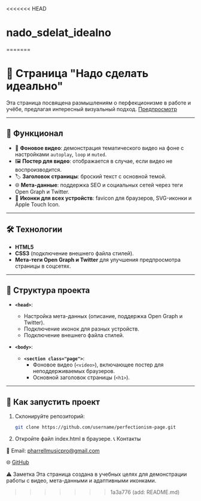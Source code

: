 <<<<<<< HEAD
# nado_sdelat_idealno
=======
# 📝 Страница "Надо сделать идеально"

Эта страница посвящена размышлениям о перфекционизме в работе и учёбе, предлагая интересный визуальный подход.
[Предпросмотр](https://farkhad012.github.io/nado_sdelat_idealno/)

---

## 🌟 Функционал  

- 🎥 **Фоновое видео**: демонстрация тематического видео на фоне с настройками `autoplay`, `loop` и `muted`.  
- 🖼️ **Постер для видео**: отображается в случае, если видео не воспроизводится.  
- 🏷️ **Заголовок страницы**: броский текст с основной темой.  
- 🌐 **Мета-данные**: поддержка SEO и социальных сетей через теги Open Graph и Twitter.  
- 📱 **Иконки для всех устройств**: favicon для браузеров, SVG-иконки и Apple Touch Icon.

---

## 🛠️ Технологии  

- **HTML5**  
- **CSS3** (подключение внешнего файла стилей).  
- **Мета-теги Open Graph и Twitter** для улучшения предпросмотра страницы в соцсетях.  

---

## 📁 Структура проекта  

- **`<head>`**:  
  - Настройка мета-данных (описание, поддержка Open Graph и Twitter).  
  - Подключение иконок для разных устройств.  
  - Подключение внешнего файла стилей.  

- **`<body>`**:  
  - **`<section class="page">`**:  
    - Фоновое видео (`<video>`), включающее постер для неподдерживаемых браузеров.  
    - Основной заголовок страницы (`<h1>`).  

---

## 🚀 Как запустить проект  

1. Склонируйте репозиторий:  
   ```bash
   git clone https://github.com/username/perfectionism-page.git
   
2. Откройте файл index.html в браузере.
📞 Контакты

📧 Email: pharrellmusicpro@gmail.com

🌐 [GitHub](https://github.com/Farkhad012)

⚠️ Заметка
Эта страница создана в учебных целях для демонстрации работы с видео, мета-данными и адаптивными иконками.
>>>>>>> 1a3a776 (add: README.md)
